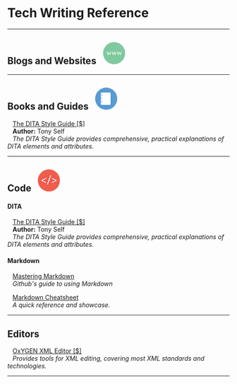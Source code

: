 

# Tech Writing Reference

---
## Blogs and Websites &nbsp; ![WWW Image](/images/www.png)

---

## Books and Guides &nbsp; ![Book Image](/images/book.png)

&nbsp;&nbsp;&nbsp;[The DITA Style Guide [$]](https://ditastyle.com/)\
&nbsp;&nbsp;&nbsp;**Author:** Tony Self\
&nbsp;&nbsp;&nbsp;_The DITA Style Guide provides comprehensive, practical explanations of DITA elements and attributes._

---

## Code &nbsp; ![Code Image](/images/code.png)

#### DITA

&nbsp;&nbsp;&nbsp;[The DITA Style Guide [$]](https://ditastyle.com/)\
&nbsp;&nbsp;&nbsp;**Author:** Tony Self\
&nbsp;&nbsp;&nbsp;_The DITA Style Guide provides comprehensive, practical explanations of DITA elements and attributes._

#### Markdown

&nbsp;&nbsp;&nbsp;[Mastering Markdown](https://guides.github.com/features/mastering-markdown/)\
&nbsp;&nbsp;&nbsp;_Github's guide to using Markdown_


&nbsp;&nbsp;&nbsp;[Markdown Cheatsheet](https://github.com/adam-p/markdown-here/wiki/Markdown-Cheatsheet)\
&nbsp;&nbsp;&nbsp;_A quick reference and showcase._

---

## Editors &nbsp;

&nbsp;&nbsp;&nbsp;[OxYGEN XML Editor [$]](https://www.oxygenxml.com/)\
&nbsp;&nbsp;&nbsp;_Provides tools for XML editing, covering most XML standards and technologies._

---




